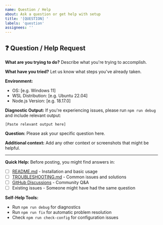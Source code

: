 ```yaml
---
name: Question / Help
about: Ask a question or get help with setup
title: '[QUESTION] '
labels: 'question'
assignees: ''
---
```


## ❓ Question / Help Request

**What are you trying to do?**
Describe what you're trying to accomplish.

**What have you tried?**
Let us know what steps you've already taken.

**Environment:**
- OS: [e.g. Windows 11]
- WSL Distribution: [e.g. Ubuntu 22.04]
- Node.js Version: [e.g. 18.17.0]

**Diagnostic Output:**
If you're experiencing issues, please run `npm run debug` and include relevant output:

```
[Paste relevant output here]
```

**Question:**
Please ask your specific question here.

**Additional context:**
Add any other context or screenshots that might be helpful.

---

**Quick Help:**
Before posting, you might find answers in:
- [ ] [README.md](../README.md) - Installation and basic usage
- [ ] [TROUBLESHOOTING.md](../TROUBLESHOOTING.md) - Common issues and solutions
- [ ] [GitHub Discussions](../../discussions) - Community Q&A
- [ ] Existing issues - Someone might have had the same question

**Self-Help Tools:**
- Run `npm run debug` for diagnostics
- Run `npm run fix` for automatic problem resolution
- Check `npm run check-config` for configuration issues
